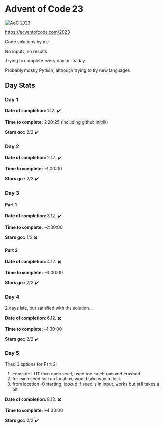 # Advent of Code 23
[![AoC 2023](https://img.shields.io/badge/Stars_★-10-9f9f9f)](https://adventofcode.com/2023)

https://adventofcode.com/2023

Code solutions by me

No inputs, no results

Trying to complete every day on its day

Probably mostly Python, although trying to try new languages

## Day Stats
### Day 1
**Date of completion:** 1.12. ✔️

**Time to complete:** 2:20:25 (including github init😅)

**Stars got:** 2/2 ✔️

### Day 2
**Date of completion:** 2.12. ✔️

**Time to complete:** ~1:00:00

**Stars got:** 2/2 ✔️

### Day 3
#### Part 1
**Date of completion:** 3.12. ✔️

**Time to complete:** ~2:30:00

**Stars got:** 1/2 ✖️

#### Part 2
**Date of completion:** 4.12. ✖️

**Time to complete:** ~3:00:00

**Stars got:** 2/2 ✔️

### Day 4
2 days late, but satisfied with the solution...

**Date of completion:** 6.12. ✖️

**Time to complete:** ~1:30:00

**Stars got:** 2/2 ✔️

### Day 5
Tried 3 options for Part 2:
1. compute LUT than each seed, used too much ram and crashed
2. for each seed lookup location, would take way to look
3. from location=0 starting, lookup if seed is in input, works but still takes a bit

**Date of completion:** 8.12. ✖️

**Time to complete:** ~4:30:00

**Stars got:** 2/2 ✔️